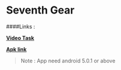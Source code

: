 # Seventh Gear

####Links :

**[Video Task](https://www.facebook.com/pknameer/videos/1312732138771939/)**

**[Apk link](https://drive.google.com/open?id=0B2DshznpGIQTb3pGdTdCMkhHRHM)**
>Note : App need android 5.0.1 or above
